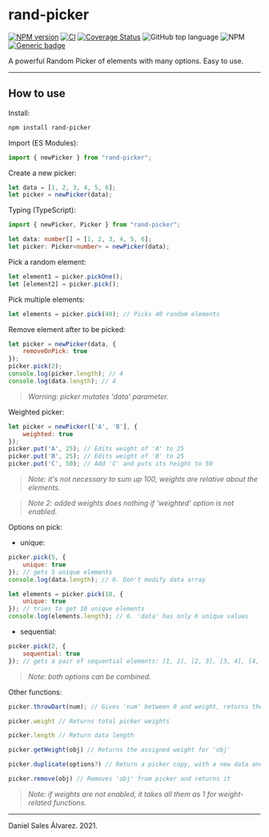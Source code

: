 # rand-picker

[![NPM version](http://img.shields.io/npm/v/rand-picker.svg)](https://www.npmjs.com/package/rand-picker)
[![CI](https://github.com/ByDSA/rand-picker/actions/workflows/ci.yml/badge.svg)](https://github.com/ByDSA/rand-picker/actions/workflows/ci.yml)
[![Coverage Status](https://coveralls.io/repos/github/ByDSA/rand-picker/badge.svg?branch=main&service=github)](https://coveralls.io/github/ByDSA/rand-picker&branch=main)
![GitHub top language](https://img.shields.io/github/languages/top/ByDSA/rand-picker)
![NPM](https://img.shields.io/npm/l/rand-picker)
[![Generic badge](https://img.shields.io/badge/GitHub-rand--picker-orange.svg?logo=github)](https://github.com/ByDSA/rand-picker)

A powerful Random Picker of elements with many options. Easy to use.

- - -
## How to use

Install:
```bash
npm install rand-picker
```

Import (ES Modules):
```js
import { newPicker } from "rand-picker";
```

Create a new picker:
```js
let data = [1, 2, 3, 4, 5, 6];
let picker = newPicker(data);
```

Typing (TypeScript):
```ts
import { newPicker, Picker } from "rand-picker";

let data: number[] = [1, 2, 3, 4, 5, 6];
let picker: Picker<number> = newPicker(data);
```

Pick a random element:
```js
let element1 = picker.pickOne();
let [element2] = picker.pick();
```

Pick multiple elements:
```js
let elements = picker.pick(40); // Picks 40 random elements
```

Remove element after to be picked:
```js
let picker = newPicker(data, {
    removeOnPick: true
});
picker.pick(2);
console.log(picker.length); // 4
console.log(data.length); // 4
```
> _Warning: picker mutates 'data' parameter._

Weighted picker:
```js
let picker = newPicker(['A', 'B'], {
    weighted: true
});
picker.put('A', 25); // Edits weight of 'A' to 25
picker.put('B', 25); // Edits weight of 'B' to 25
picker.put('C', 50); // Add 'C' and puts its height to 50
```
> _Note: it's not necessary to sum up 100, weights are relative about the elements._

> _Note 2: added weights does nothing if 'weighted' option is not enabled._

Options on pick:
* unique:
```js
picker.pick(5, {
    unique: true
}); // gets 5 unique elements
console.log(data.length); // 6. Don't modify data array

let elements = picker.pick(10, {
    unique: true
}); // tries to get 10 unique elements
console.log(elements.length); // 6. 'data' has only 6 unique values
```
* sequential:
```js
picker.pick(2, {
    sequential: true
}); // gets a pair of sequential elements: [1, 2], [2, 3], [3, 4], [4, 5] or [5, 6]
```
> _Note: both options can be combined._

Other functions:
```js
picker.throwDart(num); // Gives 'num' between 0 and weight, returns the determinated element for that number.

picker.weight // Returns total picker weights

picker.length // Return data length

picker.getWeight(obj) // Returns the assigned weight for 'obj'

picker.duplicate(options?) // Return a picker copy, with a new data and weight arrays

picker.remove(obj) // Removes 'obj' from picker and returns it
```

> _Note: if weights are not enabled, it takes all them as 1 for weight-related functions._
- - -
Daniel Sales Álvarez. 2021.